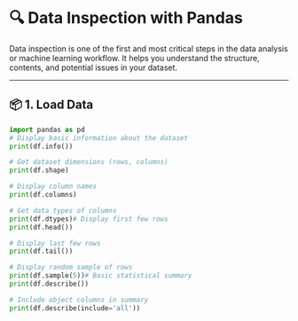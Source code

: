 # 🔍 Data Inspection with Pandas

Data inspection is one of the first and most critical steps in the data analysis or machine learning workflow. It helps you understand the structure, contents, and potential issues in your dataset.

---

## 📦 1. Load Data


```python
import pandas as pd
# Display basic information about the dataset
print(df.info())

# Get dataset dimensions (rows, columns)
print(df.shape)

# Display column names
print(df.columns)

# Get data types of columns
print(df.dtypes)# Display first few rows
print(df.head())

# Display last few rows
print(df.tail())

# Display random sample of rows
print(df.sample(5))# Basic statistical summary
print(df.describe())

# Include object columns in summary
print(df.describe(include='all'))



```
